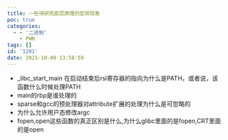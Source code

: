 ```yaml
---
title: 一些待研究底层原理的宏观现象
poc: true
categories:
  - - '二进制'
    - PWN
tags: []
id: '1201'
date: 2021-10-08 13:58:59
---
```


*   \_libc\_start\_main 在启动结束后rsi寄存器的指向为什么是PATH，或者说，该函数什么时候处理PATH
*   main的rbp是谁处理的
*   sparse和gcc的预处理器对attribute扩展的处理为什么是可忽略的
*   为什么允许用户态修改argc
*   fopen,open这些函数的真正区别是什么,为什么glibc里面的是fopen,CRT里面的是open